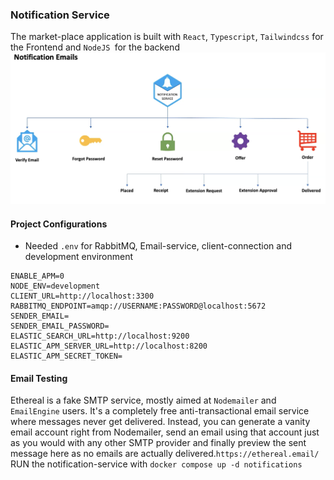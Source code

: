 ### Notification Service 
The market-place application is built with `React`, `Typescript`, `Tailwindcss` for the Frontend and `NodeJS `for the backend
![Notification-Email-Service](notification-email.png)
#### Project Configurations
- Needed `.env` for RabbitMQ, Email-service, client-connection and development environment
```
ENABLE_APM=0 
NODE_ENV=development
CLIENT_URL=http://localhost:3300
RABBITMQ_ENDPOINT=amqp://USERNAME:PASSWORD@localhost:5672
SENDER_EMAIL=
SENDER_EMAIL_PASSWORD=
ELASTIC_SEARCH_URL=http://localhost:9200
ELASTIC_APM_SERVER_URL=http://localhost:8200
ELASTIC_APM_SECRET_TOKEN=
```
#### Email Testing
Ethereal is a fake SMTP service, mostly aimed at `Nodemailer` and `EmailEngine` users. It's a completely free anti-transactional email service where messages never get delivered. Instead, you can generate a vanity email account right from Nodemailer, send an email using that account just as you would with any other SMTP provider and finally preview the sent message here as no emails are actually delivered.`https://ethereal.email/`
RUN the notification-service with `docker compose up -d notifications`